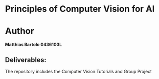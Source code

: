 # Principles of Computer Vision for AI
 
# Author
**Matthias Bartolo 0436103L**

## Deliverables:
The repository includes the Computer Vision Tutorials and Group Project<br />